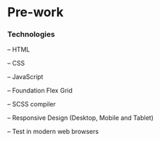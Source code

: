 # Pre-work

### Technologies

– HTML

– CSS

– JavaScript

– Foundation Flex Grid

– SCSS compiler

– Responsive Design (Desktop, Mobile and Tablet)

– Test in modern web browsers